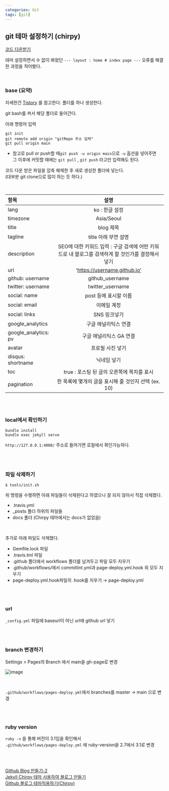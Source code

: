 ```yaml
---
categories: Git
tags: [git]
---
```

    
## git 테마 설정하기 (chirpy)

[코드 다운받기](https://jekyll-themes.com/chirpy/)                         
        
        
테마 설정하면서 수 없이 봐왔던 `--- layout : home # index page ---` 오류를 해결한 과정을 적어봤다.                        

<br>

### base (요약)
자세한건 [Tistory](https://lu-delight.tistory.com/602) 를 참고한다. 
폴더를 하나 생성한다.                        

git bash를 켜서 해당 폴더로 들어간다.                        

아래 명령어 입력                        
```
git init
git remote add origin "gitRepo 주소 입력"
git pull origin main
```
* 참고로 pull or push할 때`git push -u origin main`으로 `-u` 옵션을 넣어주면                                       
그 이후에 커밋할 때에는 `git pull` , `git push` 라고만 입력해도 된다.                                       

코드 다운 받은 파일을 압축 해제한 후 새로 생성한 폴더에 넣는다.                                       
(대부분 git clone으로 많이 하는 듯 하다.)         

<br>

|항목|설명|
|:---|:---:|
|lang|ko : 한글 설정|
|timezone|Asia/Seoul|
|title|blog 제목|
|tagline|title 아래 부연 설명|
|description|SEO에 대한 키워드 입력 : 구글 검색에 어떤 키워드로 내 블로그를 검색하게 할 것인가를 결정해서 넣기|
|url|‘https://username.github.io’|
|github: username| github_username|
|twitter: username|twitter_username|
|social: name|post 등에 표시할 이름|
|social: email|이메일 계정|
|social: links|SNS 링크넣기|
|google_analytics|구글 애널리틱스 연결|
|google_analytics: pv | 구글 애널리틱스 GA 연결|
|avatar|프로필 사진 넣기|
|disqus: shortname|닉네임 넣기|
|toc|true : 포스팅 된 글의 오른쪽에 목차를 표시|
|pagination|한 목록에 몇개의 글을 표시해 줄 것인지 선택 (ex. 10)|


<br>
<br>

### local에서 확인하기
```
bundle install
bundle exec jekyll serve
```

`http://127.0.0.1:4000/` 주소로 들어가면 로컬에서 확인가능하다.                        

<br>
<br>

### 파일 삭제하기
```
$ tools/init.sh
```
위 명령을 수행하면 아래 파일들이 삭제된다고 하였으나 잘 되지 않아서 직접 삭제했다.                        
- .travis.yml
- _posts 폴더 하위의 파일들
- docs 폴더 (Chirpy 테마에서는 docs가 없었음)
<br>
                        
추가로 아래 파일도 삭제했다.                        
- Gemfile.lock 파일
- .travis.tml 파일
- .github 폴더에서 workflows 폴더를 남겨두고 파일 모두 지우기
- .github/workflows/에서 commitlint.yml과 page-deploy.yml.hook 외 모두 지우기
- page-deploy.yml.hook파일의 .hook를 지우기 → page-deploy.yml

<br>
<br>

### url
`_config.yml` 파일에 baseurl이 아닌 url에 github url 넣기                        

<br>
<br>

### branch 변경하기
Settings > Pages의 Branch 에서 main을 gh-page로 변경                        
                        
![image](https://user-images.githubusercontent.com/74857364/187036251-ef549fb9-1486-4de8-8628-3bd6b5da7691.png)

<br>

`.github/workflows/pages-deploy.yml`에서 branches를 master → main 으로 변경                        

<br>
<br>

### ruby version
`ruby -v` 을 통해 버전이 3.1임을 확인해서                                    
`.github/workflows/pages-deploy.yml` 에 ruby-version을 2.7에서 3.1로 변경                        

<br>
<br>


[Github Blog 만들기-2](https://velog.io/@hashnsalt/Github-Blog-%EB%A7%8C%EB%93%A4%EA%B8%B0-2)                                                             
[Jekyll Chirpy 테마 사용하여 블로그 만들기](https://www.irgroup.org/posts/jekyll-chirpy/)                           
[Github 블로그 테마적용하기(Chirpy)](https://seong6496.tistory.com/267)                        

